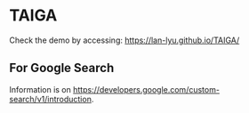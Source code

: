 # TAIGA

Check the demo by accessing: https://lan-lyu.github.io/TAIGA/


## For Google Search

Information is on https://developers.google.com/custom-search/v1/introduction.
